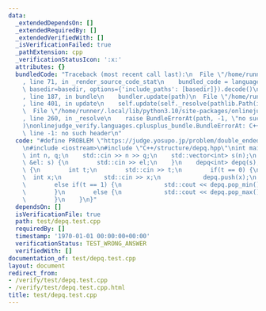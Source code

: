 ```yaml
---
data:
  _extendedDependsOn: []
  _extendedRequiredBy: []
  _extendedVerifiedWith: []
  _isVerificationFailed: true
  _pathExtension: cpp
  _verificationStatusIcon: ':x:'
  attributes: {}
  bundledCode: "Traceback (most recent call last):\n  File \"/home/runner/.local/lib/python3.10/site-packages/onlinejudge_verify/documentation/build.py\"\
    , line 71, in _render_source_code_stat\n    bundled_code = language.bundle(stat.path,\
    \ basedir=basedir, options={'include_paths': [basedir]}).decode()\n  File \"/home/runner/.local/lib/python3.10/site-packages/onlinejudge_verify/languages/cplusplus.py\"\
    , line 187, in bundle\n    bundler.update(path)\n  File \"/home/runner/.local/lib/python3.10/site-packages/onlinejudge_verify/languages/cplusplus_bundle.py\"\
    , line 401, in update\n    self.update(self._resolve(pathlib.Path(included), included_from=path))\n\
    \  File \"/home/runner/.local/lib/python3.10/site-packages/onlinejudge_verify/languages/cplusplus_bundle.py\"\
    , line 260, in _resolve\n    raise BundleErrorAt(path, -1, \"no such header\"\
    )\nonlinejudge_verify.languages.cplusplus_bundle.BundleErrorAt: C++/structure/depq.hpp:\
    \ line -1: no such header\n"
  code: "#define PROBLEM \"https://judge.yosupo.jp/problem/double_ended_priority_queue\"\
    \n#include <iostream>\n#include \"C++/structure/depq.hpp\"\nint main() {\n   \
    \ int n, q;\n    std::cin >> n >> q;\n    std::vector<int> s(n);\n    for(auto\
    \ &el: s) {\n        std::cin >> el;\n    }\n    depq<int> depq(s);\n    while(q--)\
    \ {\n        int t;\n        std::cin >> t;\n        if(t == 0) {\n          \
    \  int x;\n            std::cin >> x;\n            depq.push(x);\n        }\n\
    \        else if(t == 1) {\n            std::cout << depq.pop_min() << '\\n';\n\
    \        }\n        else {\n            std::cout << depq.pop_max() << '\\n';\n\
    \        }\n    }\n}"
  dependsOn: []
  isVerificationFile: true
  path: test/depq.test.cpp
  requiredBy: []
  timestamp: '1970-01-01 00:00:00+00:00'
  verificationStatus: TEST_WRONG_ANSWER
  verifiedWith: []
documentation_of: test/depq.test.cpp
layout: document
redirect_from:
- /verify/test/depq.test.cpp
- /verify/test/depq.test.cpp.html
title: test/depq.test.cpp
---
```

